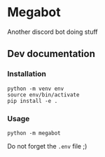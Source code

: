 # Megabot
Another discord bot doing stuff

## Dev documentation

### Installation

```
python -m venv env
source env/bin/activate
pip install -e .
```

### Usage

```
python -m megabot
```

Do not forget the `.env` file ;)
